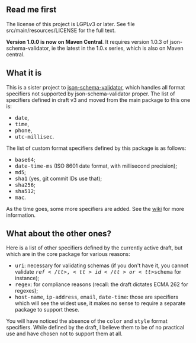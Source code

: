 <h2>Read me first</h2>

<p>The license of this project is LGPLv3 or later. See file
src/main/resources/LICENSE for the full text.</p>

<p><b>Version 1.0.0 is now on Maven Central</b>. It requires version 1.0.3 of
json-schema-validator, ie the latest in the 1.0.x series, which is also on Maven
central.</p>

<h2>What it is</h2>

<p>This is a sister project to <a
href="https://github.com/fge/json-schema-validator">json-schema-validator</a>,
which handles all format specifiers not supported by json-schema-validator
proper. The list of specifiers defined in draft v3 and moved from the main
package to this one is:</p>

* <tt>date</tt>,
* <tt>time</tt>,
* <tt>phone</tt>,
* <tt>utc-millisec</tt>.

<p>The list of custom format specifiers defined by this package is as follows:</p>

* <tt>base64</tt>;
* <tt>date-time-ms</tt> (ISO 8601 date format, with millisecond precision);
* <tt>md5</tt>;
* <tt>sha1</tt> (yes, git commit IDs use that);
* <tt>sha256</tt>;
* <tt>sha512</tt>;
* <tt>mac</tt>.

<p>As the time goes, some more specifiers are added. See the <a
href="https://github.com/fge/json-schema-formats/wiki">wiki</a> for more
information.</p>

<h2>What about the other ones?</h2>

<p>Here is a list of other specifiers defined by the currently active draft,
but which are in the core package for various reasons:</p>

* <tt>uri</tt>: necessary for validating schemas (if you don't have it, you
  cannot validate <tt>$ref</tt>, <tt>id</tt> or <tt>$schema</tt> for instance);
* <tt>regex</tt>: for compliance reasons (recall: the draft dictates ECMA 262
  for regexes);
* <tt>host-name</tt>, <tt>ip-address</tt>, <tt>email</tt>, <tt>date-time</tt>:
  those are specifiers which will see the widest use, it makes no sense to
  require a separate package to support these.

<p>You will have noticed the absence of the <tt>color</tt> and <tt>style</tt>
format specifiers. While defined by the draft, I believe them to be of no
practical use and have chosen not to support them at all.</p>


